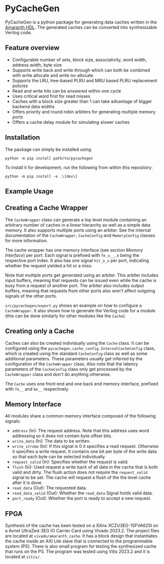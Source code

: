 # PyCacheGen

PyCacheGen is a python package for generating data caches written in the [Amaranth HDL](https://github.com/amaranth-lang/amaranth). The generated caches can be converted into synthesizable Verilog code.

## Feature overview

- Configurable number of sets, block size, associativity, word width, address width, byte size
- Supports write back and write through which can both be combined with write allocate and write no-allocate
- Supports the LRU, tree-based PLRU and MRU based PLRU replacement policies
- Read and write hits can be answered within one cycle
- Uses critical word first for read misses
- Caches with a block size greater than 1 can take advantage of bigger backend data widths
- Offers priority and round robin arbiters for generating multiple memory ports
- Offers a cache delay module for simulating slower caches

## Installation

The package can simply be installed using

    python -m pip install path/to/pycachegen

To install it for development, run the following from within this repository:

    python -m pip install -e .\[dev\]


## Example Usage

## Creating a Cache Wrapper

The `CacheWrapper` class can generate a top level module containing an arbitrary number of caches in a linear hierarchy as well as a simple data memory. It also supports multiple ports using an arbiter. See the internal documentation of the `CacheWrapper`, `CacheConfig` and `MemoryConfig` classes for more information.

The cache wrapper has one memory interface (see section *Memory Interface*) per port. Each signal is prefixed with `fe_x__`, *x* being the respective port index. It also has one signal `hit_o_x` per port, indicating whether the request yielded a hit or a miss.

Note that multiple ports get generated using an arbiter. This arbiter includes input buffers, meaning that requests can be issued even while the cache is busy from a request of another port. The arbiter also includes output buffers, meaning that requests from other ports also won't affect outgoing signals of the other ports.

`src/pycachegen/export.py` shows an example on how to configure a `CacheWrapper`. It also shows how to generate the Verilog code for a module (this can be done similarly for other modules like the `Cache`).

## Creating only a Cache

Caches can also be created individually using the `Cache` class. It can be configured using the `pycachegen.cache_config.InternalCacheConfig` class, which is created using the standard `CacheConfig` class as well as some additional parameters. These parameters usually get inferred by the configuration of the `CacheWrapper` class. Also note that the latency parameters of the `CacheConfig` class only get processed by the `CacheWrapper` class and don't do anything otherwise.

The `Cache` uses one front end and one back end memory interface, prefixed with `fe__` and `be__` respectively.

## Memory Interface

All modules share a common memory interface composed of the following signals:

- `address` (In): The request address. Note that this address uses word addressing so it does not contain byte offset bits.
- `write_data` (In): The data to be written.
- `write_strobe` (In): If this signal is 0 it specifies a read request. Otherwise it specifies a write request. It contains one bit per byte of the write data so that each byte can be selected individually.
- `request_valid` (In): Specifies whether the request is valid.
- `flush` (In): Used request a write back of all data in the cache that is both valid and dirty. The flush action does not require the `request_valid` signal to be set. The cache will request a flush of the the level cache after it is done.
- `read_data` (Out): The requested data.
- `read_data_valid` (Out): Whether the `read_data` Signal holds valid data.
- `port_ready` (Out): Whether the port is ready to accept a new request.

## FPGA

Synthesis of the cache has been tested on a Xilinx XCZU3EG-1SFVA625I on a Avnet UltraZed-3EG IO Carrier Card using Vivado 2023.2. The project files are located at `vivado/amaranth_cache`. It has a block design that instantiates the cache inside an AXI Lite slave that is connected to the programmable system (PS). There is also small program for testing the synthesized cache that runs on the PS. The program was tested using Vitis 2023.2 and it is located at `vitis/`.

